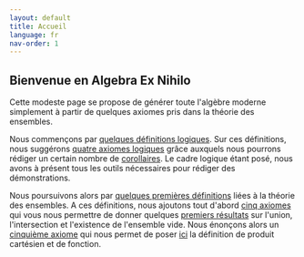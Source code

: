 ```yaml
---
layout: default
title: Accueil
language: fr
nav-order: 1
---
```


## Bienvenue en Algebra Ex Nihilo

Cette modeste page se propose de générer toute l'algèbre moderne simplement à partir de quelques axiomes pris dans la théorie des ensembles.

Nous commençons par [quelques définitions logiques](logic_def.md). Sur ces définitions, nous suggérons [quatre axiomes logiques](logic_axm.md) grâce auxquels nous pourrons rédiger un certain nombre de [corollaires](logic_cor.md). Le cadre logique étant posé, nous avons à présent tous les outils nécessaires pour rédiger des démonstrations.

Nous poursuivons alors par [quelques premières définitions](set_def.md) liées à la théorie des ensembles. A ces définitions, nous ajoutons tout d'abord [cinq axiomes](set_axm.md) qui vous nous permettre de donner quelques [premiers résultats](set_res1.md) sur l'union, l'intersection et l'existence de l'ensemble vide. Nous énonçons alors un [cinquième axiome](set_axm2.md) qui nous permet de poser [ici](set_res2.md) la définition de produit cartésien et de fonction.
